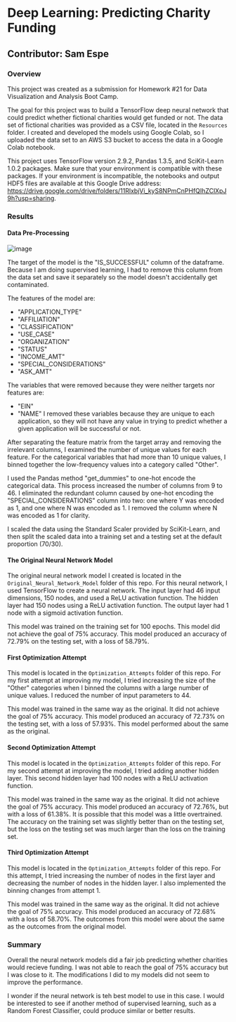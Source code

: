 # Deep Learning: Predicting Charity Funding
## Contributor: Sam Espe

### Overview
This project was created as a submission for Homework #21 for Data Visualization and Analysis Boot Camp.

The goal for this project was to build a TensorFlow deep neural network that could predict whether fictional charities would get funded or not. The data set of fictional charities was provided as a CSV file, located in the `Resources` folder. I created and developed the models using Google Colab, so I uploaded the data set to an AWS S3 bucket to access the data in a Google Colab notebook.

This project uses TensorFlow version 2.9.2, Pandas 1.3.5, and SciKit-Learn 1.0.2 packages. Make sure that your environment is compatible with these packages. If your environment is incompatible, the notebooks and output HDF5 files are available at this Google Drive address: https://drive.google.com/drive/folders/11RlxbjVi_kyS8NPmCnPHfQIhZClXpJ9h?usp=sharing.

### Results

#### Data Pre-Processing
![image](https://user-images.githubusercontent.com/106678018/202801573-43ab7313-0db8-40d2-b046-2f0177070241.png)

The target of the model is the "IS_SUCCESSFUL" column of the dataframe. Because I am doing supervised learning, I had to remove this column from the data set and save it separately so the model doesn't accidentally get contaminated.

The features of the model are:
* "APPLICATION_TYPE"
* "AFFILIATION"
* "CLASSIFICATION"
* "USE_CASE"
* "ORGANIZATION"
* "STATUS"
* "INCOME_AMT"
* "SPECIAL_CONSIDERATIONS"
* "ASK_AMT"

The variables that were removed because they were neither targets nor features are:
* "EIN"
* "NAME"
I removed these variables because they are unique to each application, so they will not have any value in trying to predict whether a given application will be successful or not.

After separating the feature matrix from the target array and removing the irrelevant columns, I examined the number of unique values for each feature. For the categorical variables that had more than 10 unique values, I binned together the low-frequency values into a category called "Other". 

I used the Pandas method "get_dummies" to one-hot encode the categorical data. This process increased the number of columns from 9 to 46. I eliminated the redundant column caused by one-hot encoding the "SPECIAL_CONSIDERATIONS" column into two: one where Y was encoded as 1, and one where N was encoded as 1. I removed the column where N was encoded as 1 for clarity.

I scaled the data using the Standard Scaler provided by SciKit-Learn, and then split the scaled data into a training set and a testing set at the default proportion (70/30).

#### The Original Neural Network Model

The original neural network model I created is located in the `Original_Neural_Network_Model` folder of this repo. For this neural network, I used TensorFlow to create a neural network. The input layer had 46 input dimensions, 150 nodes, and used a ReLU activation function. The hidden layer had 150 nodes using a ReLU activation function. The output layer had 1 node with a sigmoid activation function.

This model was trained on the training set for 100 epochs. This model did not achieve the goal of 75% accuracy. This model produced an accuracy of 72.79% on the testing set, with a loss of 58.79%.

#### First Optimization Attempt

This model is located in the `Optimization_Attempts` folder of this repo. For my first attempt at improving my model, I tried increasing the size of the "Other" categories when I binned the columns with a large number of unique values. I reduced the number of input parameters to 44. 

This model was trained in the same way as the original. It did not achieve the goal of 75% accuracy. This model produced an accuracy of 72.73% on the testing set, with a loss of 57.93%. This model performed about the same as the original. 

#### Second Optimization Attempt

This model is located in the `Optimization_Attempts` folder of this repo. For my second attempt at improving the model, I tried adding another hidden layer. This second hidden layer had 100 nodes with a ReLU activation function. 

This model was trained in the same way as the original. It did not achieve the goal of 75% accuracy. This model produced an accuracy of 72.76%, but with a loss of 61.38%. It is possible that this model was a little overtrained. The accuracy on the training set was slightly better than on the testing set, but the loss on the testing set was much larger than the loss on the training set.

#### Third Optimization Attempt

This model is located in the `Optimization_Attempts` folder of this repo. For this attempt, I tried increasing the number of nodes in the first layer and decreasing the number of nodes in the hidden layer. I also implemented the binning changes from attempt 1. 

This model was trained in the same way as the original. It did not achieve the goal of 75% accuracy. This model produced an accuracy of 72.68% with a loss of 58.70%. The outcomes from this model were about the same as the outcomes from the original model.

### Summary

Overall the neural network models did a fair job predicting whether charities would recieve funding. I was not able to reach the goal of 75% accuracy but I was close to it. The modifications I did to my models did not seem to improve the performance.

I wonder if the neural network is teh best model to use in this case. I would be interested to see if another method of supervised learning, such as a Random Forest Classifier, could produce similar or better results. 
